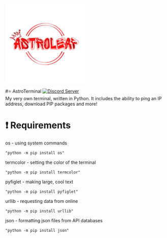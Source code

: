 <img align="center" width="250" height="250" src="https://github.com/AstroLeapStudios/astroleapstudios.github.io/blob/main/Images/about.jpg?raw=true">

#⭐ AstroTerminal
[![Discord Server](https://discordapp.com/api/guilds/932352178545377281/embed.png)](https://discord.gg/CFnRJ6hzSd)<br/>
My very own terminal, written in Python. It includes the ability to ping an IP address, download PIP packages and more!

# ❗ Requirements
os - using system commands<br/>
```
"python -m pip install os"
```
termcolor - setting the color of the terminal<br/>
```
"python -m pip install termcolor"
```
pyfiglet - making large, cool text<br/>
```
"python -m pip install pyfiglet"
```
urllib - requesting data from online<br/>
```
"python -m pip install urllib"
```
json - formatting json files from API databases<br/>
```
"python -m pip install json"
```
